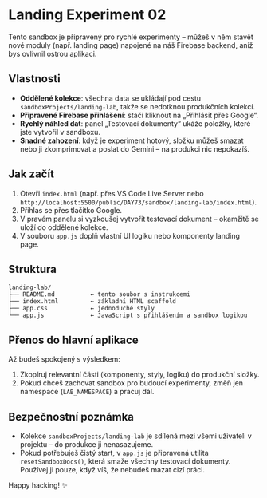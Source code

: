 # Landing Experiment 02

Tento sandbox je připravený pro rychlé experimenty – můžeš v něm stavět nové moduly (např. landing page) napojené na náš Firebase backend, aniž bys ovlivnil ostrou aplikaci.

## Vlastnosti
- **Oddělené kolekce**: všechna data se ukládají pod cestu `sandboxProjects/landing-lab`, takže se nedotknou produkčních kolekcí.
- **Připravené Firebase přihlášení**: stačí kliknout na „Přihlásit přes Google“.
- **Rychlý náhled dat**: panel „Testovací dokumenty“ ukáže položky, které jste vytvořil v sandboxu.
- **Snadné zahození**: když je experiment hotový, složku můžeš smazat nebo ji zkomprimovat a poslat do Gemini – na produkci nic nepokazíš.

## Jak začít
1. Otevři `index.html` (např. přes VS Code Live Server nebo `http://localhost:5500/public/DAY73/sandbox/landing-lab/index.html`).
2. Přihlas se přes tlačítko Google.
3. V pravém panelu si vyzkoušej vytvořit testovací dokument – okamžitě se uloží do oddělené kolekce.
4. V souboru `app.js` doplň vlastní UI logiku nebo komponenty landing page.

## Struktura
```
landing-lab/
├── README.md          ← tento soubor s instrukcemi
├── index.html         ← základní HTML scaffold
├── app.css            ← jednoduché styly
└── app.js             ← JavaScript s přihlášením a sandbox logikou
```

## Přenos do hlavní aplikace
Až budeš spokojený s výsledkem:
1. Zkopíruj relevantní části (komponenty, styly, logiku) do produkční složky.
2. Pokud chceš zachovat sandbox pro budoucí experimenty, změň jen namespace (`LAB_NAMESPACE`) a pracuj dál.

## Bezpečnostní poznámka
- Kolekce `sandboxProjects/landing-lab` je sdílená mezi všemi uživateli v projektu – do produkce ji nenasazujeme.
- Pokud potřebuješ čistý start, v `app.js` je připravená utilita `resetSandboxDocs()`, která smaže všechny testovací dokumenty. Používej ji pouze, když víš, že nebudeš mazat cizí práci.

Happy hacking! ✨
